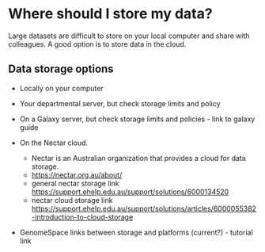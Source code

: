 # Where should I store my data? 


Large datasets are difficult to store on your local computer and share with colleagues. A good option is to store data in the cloud. 

## Data storage options

- Locally on your computer

- Your departmental server, but check storage limits and policy 

- On a Galaxy server, but check storage limits and policies - link to galaxy guide

- On the Nectar cloud. 
    - Nectar is an Australian organization that provides a cloud for data storage. 
    - https://nectar.org.au/about/
    - general nectar storage link
https://support.ehelp.edu.au/support/solutions/6000134520
    - nectar cloud storage link
https://support.ehelp.edu.au/support/solutions/articles/6000055382-introduction-to-cloud-storage

- GenomeSpace links between storage and platforms (current?) - tutorial link 







